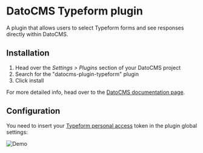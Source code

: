 # DatoCMS Typeform plugin

A plugin that allows users to select Typeform forms and see responses directly within DatoCMS.

## Installation

1. Head over the *Settings > Plugins* section of your DatoCMS project
2. Search for the "datocms-plugin-typeform" plugin
3. Click install

For more detailed info, head over to the [DatoCMS documentation page](https://www.datocms.com/docs/plugins/install/).

## Configuration

You need to insert your [Typeform personal access](https://developer.typeform.com/get-started/personal-access-token/) token in the plugin global settings:

![Demo](https://raw.githubusercontent.com/datocms/plugins/master/typeform/docs/settings.png)

